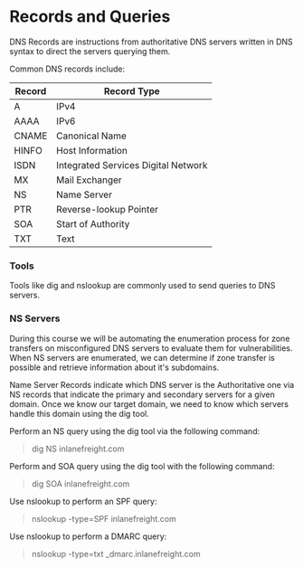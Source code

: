 # Records and Queries

DNS Records are instructions from authoritative DNS servers written in DNS syntax to direct the servers querying them.

Common DNS records include:


| Record | Record Type                         |
| ------ | ----------------------------------- |
| A      | IPv4                                |
| AAAA   | IPv6                                |
| CNAME  | Canonical Name                      |
| HINFO  | Host Information                    |
| ISDN   | Integrated Services Digital Network |
| MX     | Mail Exchanger                      |
| NS     | Name Server                         |
| PTR    | Reverse-lookup Pointer              |
| SOA    | Start of Authority                  |
| TXT    | Text                                |

### Tools

Tools like dig and nslookup are commonly used to send queries to DNS servers.

### NS Servers

During this course we will be automating the enumeration process for zone transfers on misconfigured DNS servers to evaluate them for vulnerabilities. When NS servers are enumerated, we can determine if zone transfer is possible and retrieve information about it's subdomains.

Name Server Records indicate which DNS server is the Authoritative one via NS records that indicate the primary and secondary servers for a given domain. Once we know our target domain, we need to know which servers handle this domain using the dig tool.

Perform an NS query using the dig tool via the following command:

>dig NS inlanefreight.com

Perform and SOA query using the dig tool with the following command:

>dig SOA inlanefreight.com

Use nslookup to perform an SPF query:

>nslookup -type=SPF inlanefreight.com

Use nslookup to perform a DMARC query:

>nslookup -type=txt \_dmarc.inlanefreight.com